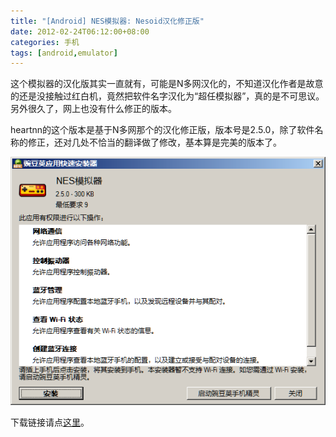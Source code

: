 ```yaml
---
title: "[Android] NES模拟器: Nesoid汉化修正版"
date: 2012-02-24T06:12:00+08:00
categories: 手机
tags: [android,emulator]
---
```


这个模拟器的汉化版其实一直就有，可能是N多网汉化的，不知道汉化作者是故意的还是没接触过红白机，竟然把软件名字汉化为“超任模拟器”，真的是不可思议。另外很久了，网上也没有什么修正的版本。

heartnn的这个版本是基于N多网那个的汉化修正版，版本号是2.5.0，除了软件名称的修正，还对几处不恰当的翻译做了修改，基本算是完美的版本了。

![](/uploads/2012/02/nesoid.png)

下载链接请点[这里](/uploads/2012/02/nesoid-v2.5.0-chs-by-heartnn.apk)。
